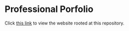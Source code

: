 # Professional Porfolio
Click <a href="https://dbruce32.github.io/Personal-Portfolio/" target="_blank" rel="noopener noreferrer">this link</a> to view the website rooted at this repository.